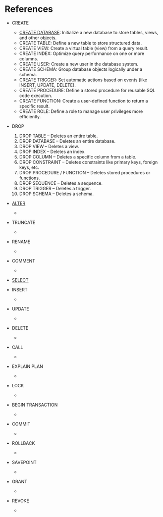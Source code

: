 # References

- [CREATE](./CREATE.md)

  - [CREATE DATABASE](./CREATE.md#create-database): Initialize a new database to store tables, views, and other objects.
  - CREATE TABLE: Define a new table to store structured data.
  - CREATE VIEW: Create a virtual table (view) from a query result.
  - CREATE INDEX: Optimize query performance on one or more columns.
  - CREATE USER: Create a new user in the database system.
  - CREATE SCHEMA: Group database objects logically under a schema.
  - CREATE TRIGGER: Set automatic actions based on events (like INSERT, UPDATE, DELETE).
  - CREATE PROCEDURE: Define a stored procedure for reusable SQL code execution.
  - CREATE FUNCTION: Create a user-defined function to return a specific result.
  - CREATE ROLE: Define a role to manage user privileges more efficiently.

- DROP

  1. DROP TABLE – Deletes an entire table.
  2. DROP DATABASE – Deletes an entire database.
  3. DROP VIEW – Deletes a view.
  4. DROP INDEX – Deletes an index.
  5. DROP COLUMN – Deletes a specific column from a table.
  6. DROP CONSTRAINT – Deletes constraints like primary keys, foreign keys, etc.
  7. DROP PROCEDURE / FUNCTION – Deletes stored procedures or functions.
  8. DROP SEQUENCE – Deletes a sequence.
  9. DROP TRIGGER – Deletes a trigger.
  10. DROP SCHEMA – Deletes a schema.

- [ALTER](./ALTER.md)

  -

- TRUNCATE

  -

- RENAME

  -

- COMMENT

  -

- [SELECT](./SELECT.md)

- INSERT

  -

- UPDATE

  -

- DELETE

  -

- CALL

  -

- EXPLAIN PLAN

  -

- LOCK

  -

- BEGIN TRANSACTION

  -

- COMMIT

  -

- ROLLBACK

  -

- SAVEPOINT

  -

- GRANT

  -

- REVOKE

  -
